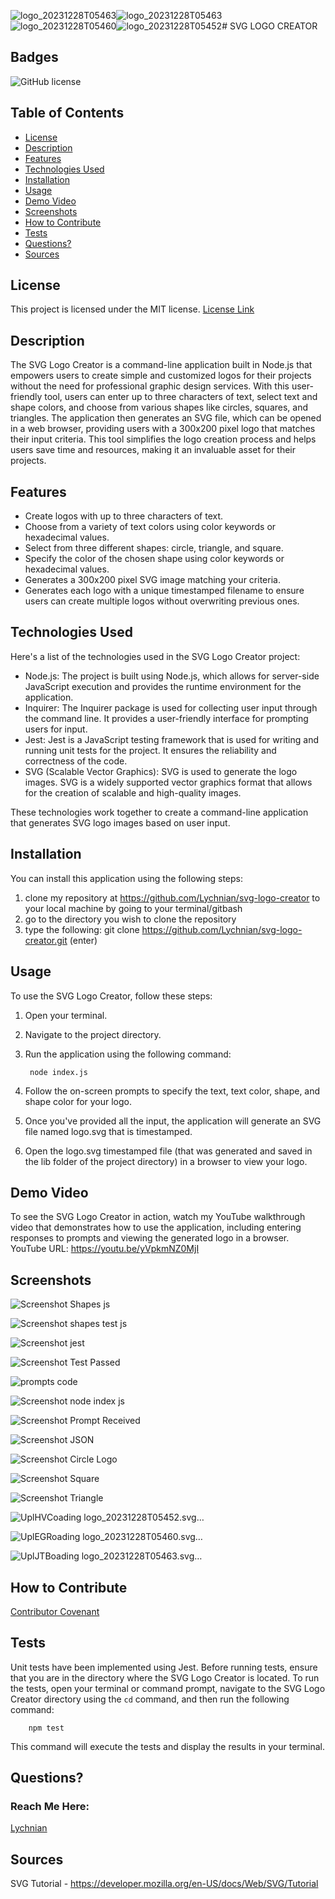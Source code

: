 ![logo_20231228T05463](https://github.com/Lychnian/svg-logo-creator/assets/140586279/71720cb9-7990-4b69-9555-554baa7b0f0a)![logo_20231228T05463](https://github.com/Lychnian/svg-logo-creator/assets/140586279/1dfdf78c-5c69-4bbc-9c30-684fc2034ccf)![logo_20231228T05460](https://github.com/Lychnian/svg-logo-creator/assets/140586279/1d571e36-85c0-4e90-af41-938fed45e3e7)![logo_20231228T05452](https://github.com/Lychnian/svg-logo-creator/assets/140586279/15689c43-1534-4f73-aebd-53efc8cde33c)# SVG LOGO CREATOR


## Badges
![GitHub license](https://img.shields.io/badge/license-MIT-blue.svg)


## Table of Contents
* [License](#license)
* [Description](#description)
* [Features](#features)
* [Technologies Used](#technologies-used)
* [Installation](#installation)
* [Usage](#usage)
* [Demo Video](#demo-video)
* [Screenshots](#screenshots)
* [How to Contribute](#how-to-contribute)
* [Tests](#tests)
* [Questions?](#questions)
* [Sources](#sources)


## License
This project is licensed under the MIT license.
[License Link](https://opensource.org/licenses/MIT)


## Description
The SVG Logo Creator is a command-line application built in Node.js that empowers users to create simple and customized logos for their projects without the need for professional graphic design services. With this user-friendly tool, users can enter up to three characters of text, select text and shape colors, and choose from various shapes like circles, squares, and triangles. The application then generates an SVG file, which can be opened in a web browser, providing users with a 300x200 pixel logo that matches their input criteria. This tool simplifies the logo creation process and helps users save time and resources, making it an invaluable asset for their projects.


## Features
- Create logos with up to three characters of text.
- Choose from a variety of text colors using color keywords or hexadecimal values.
- Select from three different shapes: circle, triangle, and square.
- Specify the color of the chosen shape using color keywords or hexadecimal values.
- Generates a 300x200 pixel SVG image matching your criteria.
- Generates each logo with a unique timestamped filename to ensure users can create multiple logos without overwriting previous ones.


## Technologies Used
Here's a list of the technologies used in the SVG Logo Creator project:
- Node.js: The project is built using Node.js, which allows for server-side JavaScript execution and provides the runtime environment for the application.
- Inquirer: The Inquirer package is used for collecting user input through the command line. It provides a user-friendly interface for prompting users for input.
- Jest: Jest is a JavaScript testing framework that is used for writing and running unit tests for the project. It ensures the reliability and correctness of the code.
- SVG (Scalable Vector Graphics): SVG is used to generate the logo images. SVG is a widely supported vector graphics format that allows for the creation of scalable and high-quality images.

These technologies work together to create a command-line application that generates SVG logo images based on user input.

  
## Installation
You can install this application using the following steps:

1. clone my repository at https://github.com/Lychnian/svg-logo-creator to your local machine by going to your terminal/gitbash
2. go to the directory you wish to clone the repository
3. type the following: git clone https://github.com/Lychnian/svg-logo-creator.git (enter)

  
## Usage
To use the SVG Logo Creator, follow these steps:

1. Open your terminal.
2. Navigate to the project directory.
3. Run the application using the following command:

        node index.js

4. Follow the on-screen prompts to specify the text, text color, shape, and shape color for your logo.
5. Once you've provided all the input, the application will generate an SVG file named logo.svg that is timestamped.
6. Open the logo.svg timestamped file (that was generated and saved in the lib folder of the project directory) in a browser to view your logo.


## Demo Video
To see the SVG Logo Creator in action, watch my YouTube walkthrough video that demonstrates how to use the application, including entering responses to prompts and viewing the generated logo in a browser.
YouTube URL: https://youtu.be/yVpkmNZ0MjI


## Screenshots


![Screenshot Shapes js](https://github.com/Lychnian/svg-logo-creator/assets/140586279/fe28665a-5cde-4e6f-9016-f43881411dcd)


![Screenshot shapes test js](https://github.com/Lychnian/svg-logo-creator/assets/140586279/cf8da38c-a642-4209-bd72-85a19d18c1d0)


![Screenshot jest](https://github.com/Lychnian/svg-logo-creator/assets/140586279/400bfc27-fa54-4551-8eb3-04ac15616362)


![Screenshot Test Passed](https://github.com/Lychnian/svg-logo-creator/assets/140586279/353587b1-2790-477d-ab95-8be9c26603ea)


![prompts code](https://github.com/Lychnian/svg-logo-creator/assets/140586279/d1dfeb26-a2a2-4cd0-8003-a4bf77458063)


![Screenshot node index js](https://github.com/Lychnian/svg-logo-creator/assets/140586279/50437e02-84e6-4d82-a1b3-51db99030893)


![Screenshot Prompt Received](https://github.com/Lychnian/svg-logo-creator/assets/140586279/449fe8dc-562d-4ac4-917c-5b0efea9870e)


![Screenshot JSON](https://github.com/Lychnian/svg-logo-creator/assets/140586279/70814eb9-1284-4a4d-a7af-e7748529e928)


![Screenshot Circle Logo](https://github.com/Lychnian/svg-logo-creator/assets/140586279/2a716d60-575c-4fcc-aac3-6a1dd2323222)


![Screenshot Square](https://github.com/Lychnian/svg-logo-creator/assets/140586279/b4d9ed4e-bd0a-4351-9c2a-5a64a63142a7)


![Screenshot Triangle](https://github.com/Lychnian/svg-logo-creator/assets/140586279/19d41a7e-8069-4586-a291-1c6d244a8f62)


![Upl<svg version="1.1" xmlns="http://www.w3.org/2000/svg" width="300" height="200"><circle cx="150" cy="100" r="80" fill="pink" /><text x="150" y="125" font-size="60" text-anchor="middle" fill="white">HVC</text></svg>oading logo_20231228T05452.svg…]()


![Upl<svg version="1.1" xmlns="http://www.w3.org/2000/svg" width="300" height="200"><rect x="55" y="20" width="190" height="190" fill="purple" /><text x="150" y="125" font-size="60" text-anchor="middle" fill="yellow">EGR</text></svg>oading logo_20231228T05460.svg…]()


![Upl<svg version="1.1" xmlns="http://www.w3.org/2000/svg" width="300" height="200"><polygon points="150,10 250,190 50,190" fill="black" /><text x="150" y="140" font-size="60" text-anchor="middle" fill="red">JTB</text></svg>oading logo_20231228T05463.svg…]()


## How to Contribute
[Contributor Covenant](https://www.contributor-covenant.org/)  
    

## Tests

Unit tests have been implemented using Jest. Before running tests, ensure that you are in the directory where the SVG Logo Creator is located. To run the tests, open your terminal or command prompt, navigate to the SVG Logo Creator directory using the `cd` command, and then run the following command:

        npm test

This command will execute the tests and display the results in your terminal. 


## Questions?
### Reach Me Here: 
[Lychnian](https://github.com/Lychnian)


## Sources
SVG Tutorial - https://developer.mozilla.org/en-US/docs/Web/SVG/Tutorial
